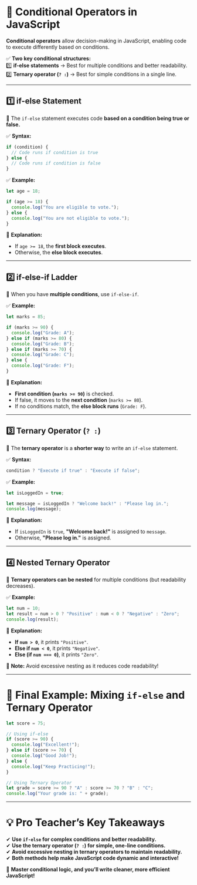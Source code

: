 # **📌 Conditional Operators in JavaScript**  
**Conditional operators** allow decision-making in JavaScript, enabling code to execute differently based on conditions.  

✅ **Two key conditional structures:**  
1️⃣ **if-else statements** → Best for multiple conditions and better readability.  
2️⃣ **Ternary operator (`? :`)** → Best for simple conditions in a single line.  

---

## **1️⃣ if-else Statement**
📌 The `if-else` statement executes code **based on a condition being true or false.**  

✅ **Syntax:**
```js
if (condition) {
  // Code runs if condition is true
} else {
  // Code runs if condition is false
}
```

✅ **Example:**
```js
let age = 18;

if (age >= 18) {
  console.log("You are eligible to vote.");
} else {
  console.log("You are not eligible to vote.");
}
```
📌 **Explanation:**  
- If `age >= 18`, the **first block executes**.  
- Otherwise, the **else block executes**.  

---

## **2️⃣ if-else-if Ladder**
📌 When you have **multiple conditions**, use `if-else-if`.  

✅ **Example:**
```js
let marks = 85;

if (marks >= 90) {
  console.log("Grade: A");
} else if (marks >= 80) {
  console.log("Grade: B");
} else if (marks >= 70) {
  console.log("Grade: C");
} else {
  console.log("Grade: F");
}
```
📌 **Explanation:**  
- **First condition (`marks >= 90`)** is checked.  
- If false, it moves to the **next condition** (`marks >= 80`).  
- If no conditions match, the **else block runs** (`Grade: F`).  

---

## **3️⃣ Ternary Operator (`? :`)**
📌 The **ternary operator** is a **shorter way** to write an `if-else` statement.  

✅ **Syntax:**
```js
condition ? "Execute if true" : "Execute if false";
```

✅ **Example:**
```js
let isLoggedIn = true;

let message = isLoggedIn ? "Welcome back!" : "Please log in.";
console.log(message);
```
📌 **Explanation:**  
- If `isLoggedIn` is `true`, **"Welcome back!"** is assigned to `message`.  
- Otherwise, **"Please log in."** is assigned.  

---

## **4️⃣ Nested Ternary Operator**
📌 **Ternary operators can be nested** for multiple conditions (but readability decreases).  

✅ **Example:**
```js
let num = 10;
let result = num > 0 ? "Positive" : num < 0 ? "Negative" : "Zero";
console.log(result);
```
📌 **Explanation:**  
- **If `num > 0`**, it prints `"Positive"`.  
- **Else if `num < 0`**, it prints `"Negative"`.  
- **Else (if `num === 0`)**, it prints `"Zero"`.  

🚨 **Note:** Avoid excessive nesting as it reduces code readability!  

---

# **📌 Final Example: Mixing `if-else` and Ternary Operator**
```js
let score = 75;

// Using if-else
if (score >= 90) {
  console.log("Excellent!");
} else if (score >= 70) {
  console.log("Good Job!");
} else {
  console.log("Keep Practicing!");
}

// Using Ternary Operator
let grade = score >= 90 ? "A" : score >= 70 ? "B" : "C";
console.log("Your grade is: " + grade);
```

---

# **💡 Pro Teacher’s Key Takeaways**
✔ **Use `if-else` for complex conditions and better readability.**  
✔ **Use the ternary operator (`? :`) for simple, one-line conditions.**  
✔ **Avoid excessive nesting in ternary operators to maintain readability.**  
✔ **Both methods help make JavaScript code dynamic and interactive!**  

🚀 **Master conditional logic, and you’ll write cleaner, more efficient JavaScript!** 